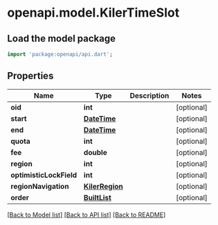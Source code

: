 # openapi.model.KilerTimeSlot

## Load the model package
```dart
import 'package:openapi/api.dart';
```

## Properties
Name | Type | Description | Notes
------------ | ------------- | ------------- | -------------
**oid** | **int** |  | [optional] 
**start** | [**DateTime**](DateTime.md) |  | [optional] 
**end** | [**DateTime**](DateTime.md) |  | [optional] 
**quota** | **int** |  | [optional] 
**fee** | **double** |  | [optional] 
**region** | **int** |  | [optional] 
**optimisticLockField** | **int** |  | [optional] 
**regionNavigation** | [**KilerRegion**](KilerRegion.md) |  | [optional] 
**order** | [**BuiltList<KilerOrder>**](KilerOrder.md) |  | [optional] 

[[Back to Model list]](../README.md#documentation-for-models) [[Back to API list]](../README.md#documentation-for-api-endpoints) [[Back to README]](../README.md)


